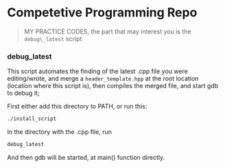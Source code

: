# Competetive Programming Repo

> MY PRACTICE CODES, the part that may interest you is the `debug\_latest` script

### debug\_latest

This script automates the finding of the latest .cpp file you were editing/wrote, and merge a `header_template.hpp` at the root location (location where this script is), then compiles the merged file, and start gdb to debug it;

First either add this directory to PATH, or run this:

```sh
./install_script
```

In the directory with the .cpp file, run
```sh
debug_latest
```
And then gdb will be started, at main() function directly.

